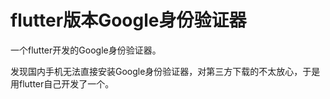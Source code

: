 # flutter版本Google身份验证器

一个flutter开发的Google身份验证器。

发现国内手机无法直接安装Google身份验证器，对第三方下载的不太放心，于是用flutter自己开发了一个。

